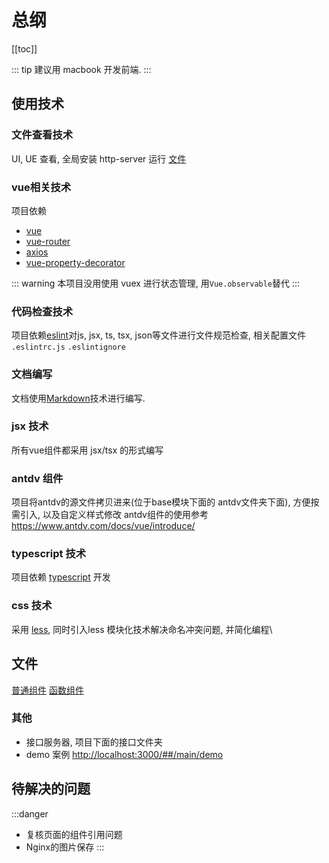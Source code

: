 # 总纲

[[toc]]

::: tip 
建议用 macbook 开发前端. 
:::

## 使用技术
### 文件查看技术
UI, UE 查看, 全局安装 http-server 运行 [文件](./index.sh)

### vue相关技术
项目依赖
- [vue](https://cn.vuejs.org/)
- [vue-router](/vendor/vue-router/zh/)
- [axios](https://www.kancloud.cn/yunye/axios/234845)
- [vue-property-decorator](https://segmentfault.com/a/1190000019906321)

::: warning
本项目没用使用 vuex 进行状态管理,  用` Vue.observable `替代
:::

### 代码检查技术
项目依赖[eslint](https://eslint.bootcss.com/)对js, jsx, ts, tsx, json等文件进行文件规范检查,
相关配置文件 ` .eslintrc.js ` `.eslintignore`

### 文档编写
文档使用[Markdown](./markdown.md)技术进行编写.

### jsx 技术
所有vue组件都采用 jsx/tsx 的形式编写

### antdv 组件
项目将antdv的源文件拷贝进来(位于base模块下面的 antdv文件夹下面), 方便按需引入, 以及自定义样式修改
antdv组件的使用参考  <https://www.antdv.com/docs/vue/introduce/>

### typescript 技术
项目依赖 [typescript](http://www.typescriptlang.org/) 开发

### css 技术
采用 [less](http://lesscss.cn/), 同时引入less 模块化技术解决命名冲突问题, 并简化编程\




## 文件

[普通组件](../packages/demo/copy/普通组件.tsx)
[函数组件](../packages/demo/copy/函数组件.tsx)



### 其他
- 接口服务器, 项目下面的接口文件夹
- demo 案例 <http://localhost:3000/##/main/demo>


## 待解决的问题
:::danger
- 复核页面的组件引用问题
- Nginx的图片保存
:::

